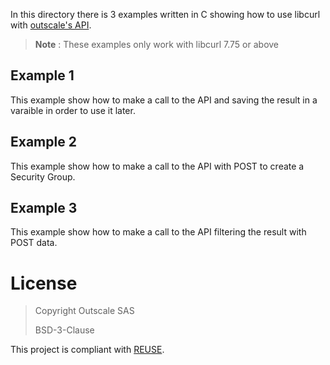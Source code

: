 In this directory there is 3 examples written in C showing how to use libcurl with [outscale's API](https://docs.outscale.com/api).

> **Note** : These examples only work with libcurl 7.75 or above

## Example 1
This example show how to make a call to the API and saving the result in a varaible in order to use it later.

## Example 2
This example show how to make a call to the API with POST to create a Security Group.

## Example 3
This example show how to make a call to the API filtering the result with POST data.

# License

> Copyright Outscale SAS
>
> BSD-3-Clause

This project is compliant with [REUSE](https://reuse.software/).
